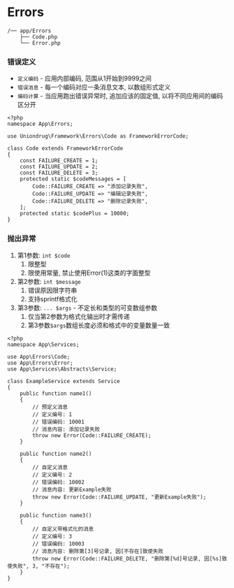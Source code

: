 # Errors

```text
/── app/Errors
    ├── Code.php
    └── Error.php
```


### 错误定义

* `定义编码` - 应用内部编码, 范围从1开始到9999之间
* `错误消息` - 每一个编码对应一条消息文本, 以数组形式定义
* `编码计算` - 当应用跑出错误异常时, 追加应该的固定值, 以将不同应用间的编码区分开


```text
<?php
namespace App\Errors;

use Uniondrug\Framework\Errors\Code as FrameworkErrorCode;

class Code extends FrameworkErrorCode
{
    const FAILURE_CREATE = 1;
    const FAILURE_UPDATE = 2;
    const FAILURE_DELETE = 3;
    protected static $codeMessages = [
        Code::FAILURE_CREATE => "添加记录失败",
        Code::FAILURE_UPDATE => "编辑记录失败",
        Code::FAILURE_DELETE => "删除记录失败",
    ];
    protected static $codePlus = 10000;
}
```


### 抛出异常

1. 第1参数: `int $code`
    1. 限整型
    1. 限使用常量, 禁止使用Error(1)这类的字面整型
1. 第2参数: `int $message`
    1. 错误原因限字符串
    1. 支持sprintf格式化
1. 第3参数: `... $args` - 不定长和类型的可变数组参数
    1. 仅当第2参数为格式化输出时才需传递
    2. 第3参数`$args`数组长度必须和格式中的变量数量一致


```text
<?php
namespace App\Services;

use App\Errors\Code;
use App\Errors\Error;
use App\Services\Abstracts\Service;

class ExampleService extends Service
{
    public function name1()
    {
        // 预定义消息
        // 定义编号: 1
        // 错误编码: 10001
        // 消息内容: 添加记录失败
        throw new Error(Code::FAILURE_CREATE);
    }

    public function name2()
    {
        // 自定义消息
        // 定义编号: 2
        // 错误编码: 10002
        // 消息内容: 更新Example失败
        throw new Error(Code::FAILURE_UPDATE, "更新Example失败");
    }

    public function name3()
    {
        // 自定义带格式化的消息
        // 定义编号: 3
        // 错误编码: 10003
        // 消息内容: 删除第[3]号记录, 因[不存在]致使失败
        throw new Error(Code::FAILURE_DELETE, "删除第[%d]号记录, 因[%s]致使失败", 3, "不存在");
    }
}
```
